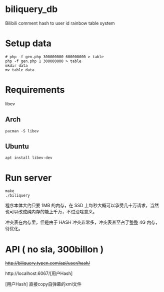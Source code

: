 # biliquery_db
Bilibili comment hash to user id rainbow table system


# Setup data
```
# php -f gen.php 300000000 600000000 > table
php -f gen.php 1 300000000 > table
mkdir data
mv table data
```

# Requirements
libev

## Arch
`pacman -S libev`

## Ubuntu

`apt install libev-dev`

# Run server
```
make
./biliquery
```
程序本体大约只要 1MB 的内存，在 SSD 上每秒大概可以承受几十万请求，当然也可以改成纯内存的能上千万，不过没啥意义。

冲突表在内存里，但是由于 HASH 冲突非常多，冲突表甚至占了整整 4G 内存，待优化。

# API ( no sla, 300billon )

~~http://biliquery.typcn.com/api/user/hash/~~

http://localhost:6067/[用户Hash]

[用户Hash] 直接copy自弹幕的xml文件
